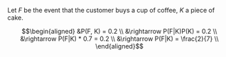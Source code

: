 Let $`F`$ be the event that the customer buys a cup of coffee, $`K`$ a piece of cake.

```math
\begin{aligned}
  &P(F, K) = 0.2 \\
  &\rightarrow P(F|K)P(K) = 0.2 \\
  &\rightarrow P(F|K) * 0.7 = 0.2 \\
  &\rightarrow P(F|K) = \frac{2}{7} \\
\end{aligned}
```